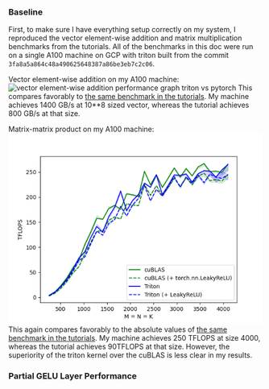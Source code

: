 ### Baseline
First, to make sure I have everything setup correctly on my system, I reproduced the vector element-wise addition and matrix multiplication benchmarks from the tutorials. All of the benchmarks in this doc were run on a single A100 machine on GCP with triton built from the commit `3fa8a5a864c48a490625648387a86be3eb7c2c06`.

Vector element-wise addition on my A100 machine:
![vector element-wise addition performance graph triton vs pytorch](vector-add-performnace.png "Vector element-wise performance")
This compares favorably to [the same benchmark in the tutorials](https://triton-lang.org/master/getting-started/tutorials/01-vector-add.html). My machine achieves 1400 GB/s at 10**8 sized vector, whereas the tutorial achieves 800 GB/s at that size.

Matrix-matrix product on my A100 machine:
![matrix product performance graph triton vs pytorch](matmul-performance.png "Matrix-matrix product performance")
This again compares favorably to the absolute values of [the same benchmark in the tutorials](https://triton-lang.org/master/getting-started/tutorials/03-matrix-multiplication.html). My machine achieves 250 TFLOPS at size 4000, whereas the tutorial achieves 90TFLOPS at that size. However, the superiority of the triton kernel over the cuBLAS is less clear in my results.

### Partial GELU Layer Performance
